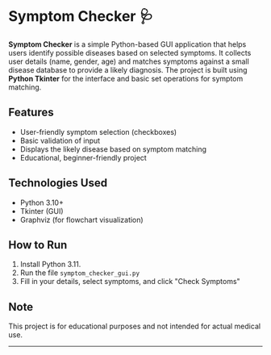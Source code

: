 # Symptom Checker 🩺

**Symptom Checker** is a simple Python-based GUI application that helps users identify possible diseases based on selected symptoms.
It collects user details (name, gender, age) and matches symptoms against a small disease database to provide a likely diagnosis.
The project is built using **Python Tkinter** for the interface and basic set operations for symptom matching.

## Features

* User-friendly symptom selection (checkboxes)
* Basic validation of input
* Displays the likely disease based on symptom matching
* Educational, beginner-friendly project

## Technologies Used

* Python 3.10+
* Tkinter (GUI)
* Graphviz (for flowchart visualization)

## How to Run

1. Install Python 3.11.
2. Run the file `symptom_checker_gui.py`
3. Fill in your details, select symptoms, and click "Check Symptoms"

## Note

This project is for educational purposes and not intended for actual medical use.

---

